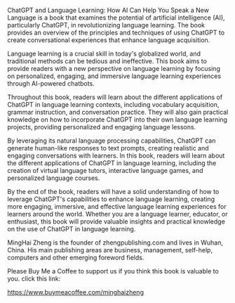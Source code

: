 
ChatGPT and Language Learning: How AI Can Help You Speak a New Language is a book that examines the potential of artificial intelligence (AI), particularly ChatGPT, in revolutionizing language learning. The book provides an overview of the principles and techniques of using ChatGPT to create conversational experiences that enhance language acquisition.

Language learning is a crucial skill in today's globalized world, and traditional methods can be tedious and ineffective. This book aims to provide readers with a new perspective on language learning by focusing on personalized, engaging, and immersive language learning experiences through AI-powered chatbots.

Throughout this book, readers will learn about the different applications of ChatGPT in language learning contexts, including vocabulary acquisition, grammar instruction, and conversation practice. They will also gain practical knowledge on how to incorporate ChatGPT into their own language learning projects, providing personalized and engaging language lessons.

By leveraging its natural language processing capabilities, ChatGPT can generate human-like responses to text prompts, creating realistic and engaging conversations with learners. In this book, readers will learn about the different applications of ChatGPT in language learning, including the creation of virtual language tutors, interactive language games, and personalized language courses.

By the end of the book, readers will have a solid understanding of how to leverage ChatGPT's capabilities to enhance language learning, creating more engaging, immersive, and effective language learning experiences for learners around the world. Whether you are a language learner, educator, or enthusiast, this book will provide valuable insights and practical knowledge on the use of ChatGPT in language learning.

MingHai Zheng is the founder of zhengpublishing.com and lives in Wuhan, China. His main publishing areas are business, management, self-help, computers and other emerging foreword fields.

Please Buy Me a Coffee to support us if you think this book is valuable to you. click this link:

https://www.buymeacoffee.com/minghaizheng
